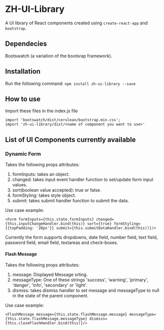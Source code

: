 # ZH-UI-Library
A UI library of React components created using `create-react-app` and `bootstrap`.

## Dependecies 
Bootswatch (a variation of the bootsrap framework).

## Installation
Run the following command:
`npm install zh-ui-library --save`

## How to use
Import these files in the index.js file 
```
import 'bootswatch/dist/cerulean/bootstrap.min.css';
import 'zh-ui-library/dist/<name of component you want to use>'
```
## List of UI Components currently available
### Dynamic Form
Takes the following props attributes: 
1. formInputs: takes an object. 
2. changed: takes input event handler function to set/update form input values. 
3. sort(boolean value accepted): true or false.
4. formStyling: takes style object.
5. submit: takes submit handler function to submit the data.

Use case example: 
```
<Form formInputs={this.state.formInputs} changed={this.inputChangeHandler.bind(this)} sort={true} formStyling={{topPadding: '20px'}} submit={this.submitDataHandler.bind(this))}/>
```

Currently the form supports dropdowns, date field, number field, text field, password field, email field, textareas and check-boxes.

#### Flash Message
Takes the following props attributes:
1. message: Displayed Message srting.
2. messageType: One of these strings 'success', 'warning', 'primary', 'danger', 'info', 'secondary' or 'light'.
3. dismiss: takes dismiss handler to set message and messageType to null in the state of the parent component.

Use case example: 
```
<FlashMessage message={this.state.flashMessage.message} messageType={this.state.flashMessage.messageType} dismiss={this.closeFlashHandler.bind(this)}/>
```

